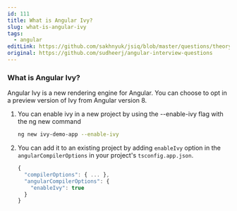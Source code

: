 ```yaml
---
id: 111
title: What is Angular Ivy?
slug: what-is-angular-ivy
tags:
  - angular
editLink: https://github.com/sakhnyuk/jsiq/blob/master/questions/theory/angular/111.md
original: https://github.com/sudheerj/angular-interview-questions
---
```


### What is Angular Ivy?

Angular Ivy is a new rendering engine for Angular. You can choose to opt in a preview version of Ivy from Angular version 8.

1. You can enable ivy in a new project by using the --enable-ivy flag with the ng new command

   ```bash
   ng new ivy-demo-app --enable-ivy
   ```

2. You can add it to an existing project by adding `enableIvy` option in the `angularCompilerOptions` in your project's `tsconfig.app.json`.

   ```javascript
   {
     "compilerOptions": { ... },
     "angularCompilerOptions": {
       "enableIvy": true
     }
   }
   ```